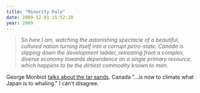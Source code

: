 ```yaml
---
title: "Minority Rule"
date: 2009-12-01 15:52:28
year: 2009
---
```

<blockquote><em>So here I am, watching the astonishing spectacle of a beautiful, cultured nation turning itself into a corrupt petro-state. Canada is slipping down the development ladder, retreating from a complex, diverse economy towards dependence on a single primary resource, which happens to be the dirtiest commodity known to man.
</em></blockquote>
George Monbiot <a href="http://www.guardian.co.uk/commentisfree/cif-green/2009/nov/30/canada-tar-sands-copenhagen-climate-deal">talks about the tar sands</a>. Canada "...is now to climate what Japan is to whaling." I can't disagree.
